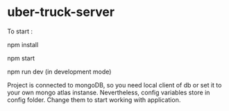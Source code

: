# uber-truck-server

To start :

npm install

npm start

npm run dev (in development mode)

Project is connected to mongoDB, so you need local client of db or set it to your own mongo atlas instanse. Nevertheless, config variables store in config folder. Change them to start working with application.
